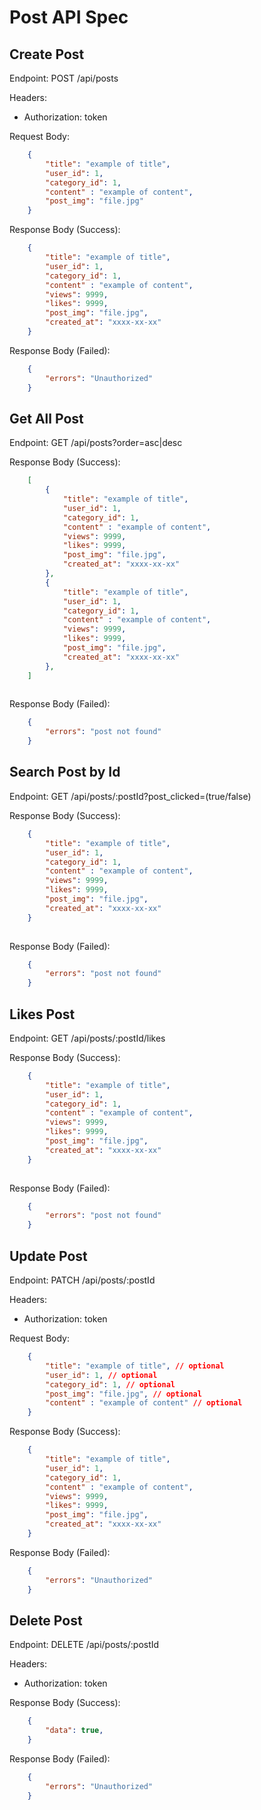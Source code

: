 # Post API Spec

## Create Post
Endpoint: POST /api/posts

Headers: 
- Authorization: token

Request Body:
```json
    {
        "title": "example of title",
        "user_id": 1,
        "category_id": 1,
        "content" : "example of content",
        "post_img": "file.jpg"
    }
```

Response Body (Success):
```json
    {
        "title": "example of title",
        "user_id": 1,
        "category_id": 1,
        "content" : "example of content",
        "views": 9999,
        "likes": 9999,
        "post_img": "file.jpg",
        "created_at": "xxxx-xx-xx"
    }
```

Response Body (Failed):
```json
    {
        "errors": "Unauthorized"
    }
```

## Get All Post
Endpoint: GET /api/posts?order=asc|desc

Response Body (Success):
```json
    [
        {
            "title": "example of title",
            "user_id": 1,
            "category_id": 1,
            "content" : "example of content",
            "views": 9999,
            "likes": 9999,
            "post_img": "file.jpg",
            "created_at": "xxxx-xx-xx"
        },
        {
            "title": "example of title",
            "user_id": 1,
            "category_id": 1,
            "content" : "example of content",
            "views": 9999,
            "likes": 9999,
            "post_img": "file.jpg",
            "created_at": "xxxx-xx-xx"
        },
    ]
    
```

Response Body (Failed):
```json
    {
        "errors": "post not found"
    }
```

## Search Post by Id

Endpoint: GET /api/posts/:postId?post_clicked=(true/false)

Response Body (Success):
```json
    {
        "title": "example of title",
        "user_id": 1,
        "category_id": 1,
        "content" : "example of content",
        "views": 9999,
        "likes": 9999,
        "post_img": "file.jpg",
        "created_at": "xxxx-xx-xx"
    }
    
```

Response Body (Failed):
```json
    {
        "errors": "post not found"
    }
```

## Likes Post
Endpoint: GET /api/posts/:postId/likes

Response Body (Success):
```json
    {
        "title": "example of title",
        "user_id": 1,
        "category_id": 1,
        "content" : "example of content",
        "views": 9999,
        "likes": 9999,
        "post_img": "file.jpg",
        "created_at": "xxxx-xx-xx"
    }
    
```

Response Body (Failed):
```json
    {
        "errors": "post not found"
    }
```

## Update Post
Endpoint: PATCH /api/posts/:postId

Headers: 
- Authorization: token

Request Body:
```json
    {
        "title": "example of title", // optional
        "user_id": 1, // optional
        "category_id": 1, // optional
        "post_img": "file.jpg", // optional
        "content" : "example of content" // optional
    }
```

Response Body (Success):
```json
    {
        "title": "example of title",
        "user_id": 1,
        "category_id": 1,
        "content" : "example of content",
        "views": 9999,
        "likes": 9999,
        "post_img": "file.jpg",
        "created_at": "xxxx-xx-xx"
    }
```

Response Body (Failed):
```json
    {
        "errors": "Unauthorized"
    }
```

## Delete Post
Endpoint: DELETE /api/posts/:postId

Headers: 
- Authorization: token

Response Body (Success):
```json
    {
        "data": true,
    }
```

Response Body (Failed):
```json
    {
        "errors": "Unauthorized"
    }
```